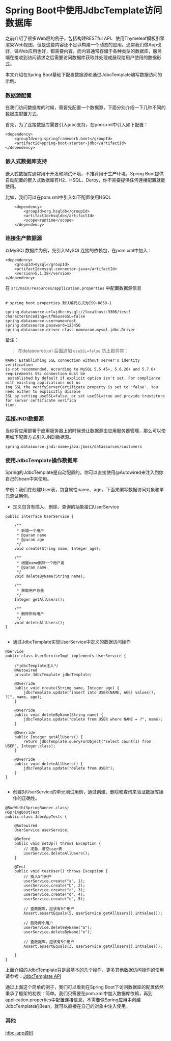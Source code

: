 # Spring Boot中使用JdbcTemplate访问数据库

之前介绍了很多Web层的例子，包括构建RESTful API、使用Thymeleaf模板引擎渲染Web视图，但是这些内容还不足以构建一个动态的应用。通常我们做App也好，做Web应用也好，都需要内容，而内容通常存储于各种类型的数据库，服务端在接收到访问请求之后需要访问数据库获取并处理成展现给用户使用的数据形式。

本文介绍在Spring Boot基础下配置数据源和通过JdbcTemplate编写数据访问的示例。

### 数据源配置

在我们访问数据库的时候，需要先配置一个数据源，下面分别介绍一下几种不同的数据库配置方式。

首先，为了连接数据库需要引入jdbc支持，在pom.xml中引入如下配置：

```
<dependency>
    <groupId>org.springframework.boot</groupId>
    <artifactId>spring-boot-starter-jdbc</artifactId>
</dependency>
```

### 嵌入式数据库支持

嵌入式数据库通常用于开发和测试环境，不推荐用于生产环境。Spring Boot提供自动配置的嵌入式数据库有H2、HSQL、Derby，你不需要提供任何连接配置就能使用。

比如，我们可以在pom.xml中引入如下配置使用HSQL

```
    <dependency>
        <groupId>org.hsqldb</groupId>
        <artifactId>hsqldb</artifactId>
        <scope>runtime</scope>
    </dependency>
```

### 连接生产数据源

以MySQL数据库为例，先引入MySQL连接的依赖包，在pom.xml中加入：

```
<dependency>
    <groupId>mysql</groupId>
    <artifactId>mysql-connector-java</artifactId>
    <version>5.1.38</version>
</dependency>
```

在 `src/main/resources/application.properties` 中配置数据源信息
```

# spring boot properties 默认编码方式为ISO-8859-1

spring.datasource.url=jdbc:mysql://localhost:3306/test?characterEncoding=utf8&useSSL=false
spring.datasource.username=root
spring.datasource.password=123456
spring.datasource.driver-class-name=com.mysql.jdbc.Driver
```
备注：

> 在datasource.url 后面追加 `useSSL=false` 防止报异常：
```
WARN: Establishing SSL connection without server's identity verification
is not recommended. According to MySQL 5.5.45+, 5.6.26+ and 5.7.6+ requirements SSL connection must be
 established by default if explicit option isn't set. For compliance with existing applications not us
ing SSL the verifyServerCertificate property is set to 'false'. You need either to explicitly disable
SSL by setting useSSL=false, or set useSSL=true and provide truststore for server certificate verifica
tion.
```

### 连接JNDI数据源

当你将应用部署于应用服务器上的时候想让数据源由应用服务器管理，那么可以使用如下配置方式引入JNDI数据源。

```
spring.datasource.jndi-name=java:jboss/datasources/customers
```

### 使用JdbcTemplate操作数据库

Spring的JdbcTemplate是自动配置的，你可以直接使用@Autowired来注入到你自己的bean中来使用。

举例：我们在创建User表，包含属性name、age，下面来编写数据访问对象和单元测试用例。

+ 定义包含有插入、删除、查询的抽象接口UserService

```
public interface UserService {

    /**
     * 新增一个用户
     * @param name
     * @param age
     */
    void create(String name, Integer age);

    /**
     * 根据name删除一个用户高
     * @param name
     */
    void deleteByName(String name);

    /**
     * 获取用户总量
     */
    Integer getAllUsers();

    /**
     * 删除所有用户
     */
    void deleteAllUsers();
}


```

+ 通过JdbcTemplate实现UserService中定义的数据访问操作

```
@Service
public class UserServiceImpl implements UserService {

    /*jdbcTemplate注入*/
    @Autowired
    private JdbcTemplate jdbcTemplate;

    @Override
    public void create(String name, Integer age) {
        jdbcTemplate.update("insert into USER(NAME, AGE) values(?, ?)", name, age);
    }

    @Override
    public void deleteByName(String name) {
        jdbcTemplate.update("delete from USER where NAME = ?", name);
    }

    @Override
    public Integer getAllUsers() {
        return jdbcTemplate.queryForObject("select count(1) from USER", Integer.class);
    }

    @Override
    public void deleteAllUsers() {
        jdbcTemplate.update("delete from USER");
    }
}


```
+ 创建对UserService的单元测试用例，通过创建、删除和查询来验证数据库操作的正确性。

```
@RunWith(SpringRunner.class)
@SpringBootTest
public class JdbcAppTests {

    @Autowired
    UserService userService;

    @Before
    public void setUp() throws Exception {
        // 准备，清空user表
        userService.deleteAllUsers();
    }

    @Test
    public void testUser() throws Exception {
        // 插入5个用户
        userService.create("a", 1);
        userService.create("b", 2);
        userService.create("c", 3);
        userService.create("d", 4);
        userService.create("e", 5);

        // 查数据库，应该有5个用户
        Assert.assertEquals(5, userService.getAllUsers().intValue());

        // 删除两个用户
        userService.deleteByName("a");
        userService.deleteByName("e");

        // 查数据库，应该有5个用户
        Assert.assertEquals(3, userService.getAllUsers().intValue());

    }
}
```

上面介绍的JdbcTemplate只是最基本的几个操作，更多其他数据访问操作的使用请参考：[JdbcTemplate API](https://docs.spring.io/spring/docs/current/javadoc-api/org/springframework/jdbc/core/JdbcTemplate.html)

通过上面这个简单的例子，我们可以看到在Spring Boot下访问数据库的配置依然秉承了框架的初衷：简单。我们只需要在pom.xml中加入数据库依赖，再到application.properties中配置连接信息，不需要像Spring应用中创建JdbcTemplate的Bean，就可以直接在自己的对象中注入使用。

### 其他

[jdbc-app源码](../jdbc-app)